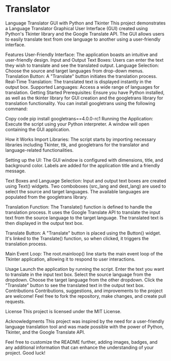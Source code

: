 # Translator
Language Translator GUI with Python and Tkinter
This project demonstrates a Language Translator Graphical User Interface (GUI) created using Python's Tkinter library and the Google Translate API. The GUI allows users to easily translate text from one language to another using a user-friendly interface.

Features
User-Friendly Interface: The application boasts an intuitive and user-friendly design.
Input and Output Text Boxes: Users can enter the text they wish to translate and see the translated output.
Language Selection: Choose the source and target languages from drop-down menus.
Translation Button: A "Translate" button initiates the translation process.
Real-Time Translation: The translated text is displayed instantly in the output box.
Supported Languages: Access a wide range of languages for translation.
Getting Started
Prerequisites: Ensure you have Python installed, as well as the tkinter library for GUI creation and the googletrans library for translation functionality. You can install googletrans using the following command:

Copy code
pip install googletrans==4.0.0-rc1
Running the Application: Execute the script using your Python interpreter. A window will open containing the GUI application.

How it Works
Import Libraries: The script starts by importing necessary libraries including Tkinter, ttk, and googletrans for the translator and language-related functionalities.

Setting up the UI: The GUI window is configured with dimensions, title, and background color. Labels are added for the application title and a friendly message.

Text Boxes and Language Selection: Input and output text boxes are created using Text() widgets. Two comboboxes (src_lang and dest_lang) are used to select the source and target languages. The available languages are populated from the googletrans library.

Translation Function: The Translate() function is defined to handle the translation process. It uses the Google Translate API to translate the input text from the source language to the target language. The translated text is then displayed in the output text box.

Translate Button: A "Translate" button is placed using the Button() widget. It's linked to the Translate() function, so when clicked, it triggers the translation process.

Main Event Loop: The root.mainloop() line starts the main event loop of the Tkinter application, allowing it to respond to user interactions.

Usage
Launch the application by running the script.
Enter the text you want to translate in the input text box.
Select the source language from the dropdown.
Choose the target language from the other dropdown.
Click the "Translate" button to see the translated text in the output text box.
Contributions
Contributions, suggestions, and improvements to the project are welcome! Feel free to fork the repository, make changes, and create pull requests.

License
This project is licensed under the MIT License.

Acknowledgments
This project was inspired by the need for a user-friendly language translation tool and was made possible with the power of Python, Tkinter, and the Google Translate API.

Feel free to customize the README further, adding images, badges, and any additional information that can enhance the understanding of your project. Good luck!
